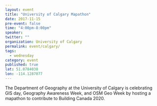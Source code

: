 ```yaml
---
layout: event 
title: "University of Calgary Mapathon"
date: 2017-11-15
pre-event: false
time: "4:00pm-8:00pm"
speaker:
twitter: ""
organization: University of Calgary
permalink: event/calgary/
tags:
  - wednesday 
category: event
published: true
lat: 51.0784038
lon: -114.1287077
---
```


The Department of Geography at the University of Calgary is celebrating GIS day, Geography Awareness Week, and OSM Geo Week by hosting a mapathon to contribute to Building Canada 2020.
